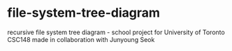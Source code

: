 # file-system-tree-diagram
recursive file system tree diagram - school project for University of Toronto CSC148 made in collaboration with Junyoung Seok

